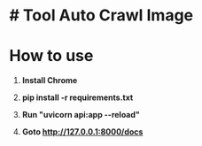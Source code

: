 <h1> # Tool Auto Crawl Image </h1>

# How to use

1. **Install Chrome**

2. **pip install -r requirements.txt**

3. **Run "uvicorn api:app --reload"**

4. **Goto http://127.0.0.1:8000/docs**

